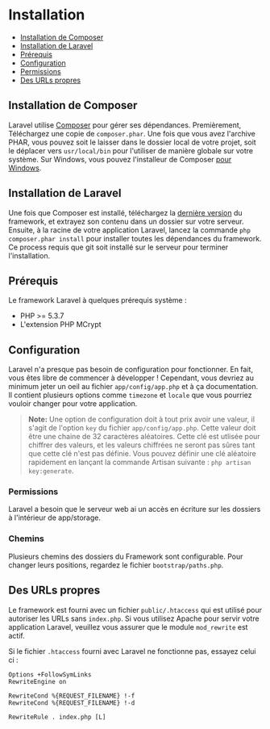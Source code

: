 # Installation

- [Installation de Composer](#install-composer)
- [Installation de Laravel](#install-laravel)
- [Prérequis](#server-requirements)
- [Configuration](#configuration)
- [Permissions](#permissions)
- [Des URLs propres](#pretty-urls)

<a name="install-composer"></a>
## Installation de Composer

Laravel utilise [Composer](http://getcomposer.org) pour gérer ses dépendances. Premièrement, Téléchargez une copie de `composer.phar`. Une fois que vous avez l'archive PHAR, vous pouvez soit le laisser dans le dossier local de votre projet, soit le déplacer vers `usr/local/bin` pour l'utiliser de manière globale sur votre système. Sur Windows, vous pouvez l'installeur de Composer [pour Windows](https://getcomposer.org/Composer-Setup.exe).

<a name="install-laravel"></a>
## Installation de Laravel

Une fois que Composer est installé, téléchargez la [dernière version](https://github.com/laravel/laravel/archive/develop.zip) du framework, et extrayez son contenu dans un dossier sur votre serveur. Ensuite, à la racine de votre application Laravel, lancez la commande `php composer.phar install` pour installer toutes les dépendances du framework. Ce process requis que git soit installé sur le serveur pour terminer l'installation.

<a name="server-requirements"></a>
## Prérequis

Le framework Laravel à quelques prérequis système :

- PHP >= 5.3.7
- L'extension PHP MCrypt

<a name="configuration"></a>
## Configuration

Laravel n'a presque pas besoin de configuration pour fonctionner. En fait, vous êtes libre de commencer à développer ! Cependant, vous devriez au minimum jeter un oeil au fichier `app/config/app.php` et à ça documentation. Il contient plusieurs options comme `timezone` et `locale` que vous pourriez vouloir changer pour votre application.

> **Note:** Une option de configuration doit à tout prix avoir une valeur, il s'agit de l'option `key` du fichier `app/config/app.php`. Cette valeur  doit être une chaine de 32 caractères aléatoires. Cette clé est utlisée pour chiffrer des valeurs, et les valeurs chiffrées ne seront pas sûres tant que cette clé n'est pas définie. Vous pouvez définir une clé aléatoire rapidement en lançant la commande Artisan suivante : `php artisan key:generate`.

<a name="permissions"></a>
### Permissions
Laravel a besoin que le serveur web ai un accès en écriture sur les dossiers à l'intérieur de app/storage.

<a name="paths"></a>
### Chemins

Plusieurs chemins des dossiers du Framework sont configurable. Pour changer leurs positions, regardez le fichier `bootstrap/paths.php`.

<a name="pretty-urls"></a>
## Des URLs propres

Le framework est fourni avec un fichier `public/.htaccess` qui est utilisé pour autoriser les URLs sans `index.php`. Si vous utilisez Apache pour servir votre application Laravel, veuillez vous assurer que le module `mod_rewrite` est actif.

Si le fichier `.htaccess` fourni avec Laravel ne fonctionne pas, essayez celui ci :

	Options +FollowSymLinks
	RewriteEngine on

	RewriteCond %{REQUEST_FILENAME} !-f
	RewriteCond %{REQUEST_FILENAME} !-d

	RewriteRule . index.php [L]
